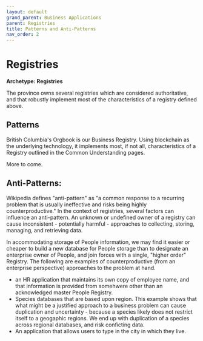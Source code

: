 ```yaml
---
layout: default
grand_parent: Business Applications
parent: Registries
title: Patterns and Anti-Patterns
nav_order: 2
---
```


# Registries

**Archetype: Registries**

The province owns several registries which are considered authoritative, and that robustly implement most of the characteristics of a registry defined above.  

## Patterns  

British Columbia's Orgbook is our Business Registry.  Using blockchain as the underlying technology, it implements most, if not all, characteristics of a Registry outlined in the Common Understanding pages.

More to come.


## Anti-Patterns:

Wikipedia defines "anti-pattern" as "a common response to a recurring problem that is usually ineffective and risks being highly counterproductive."  In the context of registries, several factors can influence an anti-pattern.  An unknown or undefined owner of a registry can cause inconsistent - potentially harmful - approaches to collecting, storing, managing, and retrieving data.  

In accommodating storage of People information, we may find it easier or cheaper to build a new database for People storage than to designate an enterprise owner of People, and join forces with a single, "higher order" Registry. The following are examples of counterproductive (from an enterprise perspective) approaches to the problem at hand.

- an HR application that maintains its own copy of employee name, and that information is provided from somehwere other than an acknowledged master People Registry.
- Species databases that are based upon region.  This example shows that what might be a justified approach to a business problem can cause duplication and uncertainty - because a species likely does not restrict itself to a geogaphic regions.  We end up with duplication of a species across regional databases, and risk conficting data.
- An application that allows users to type in the city in which they live.
